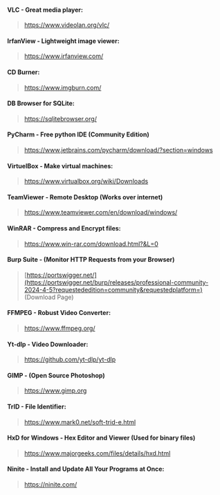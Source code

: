 #### VLC - Great media player:
>https://www.videolan.org/vlc/


#### IrfanView - Lightweight image viewer:
>https://www.irfanview.com/


#### CD Burner:
>https://www.imgburn.com/


#### DB Browser for SQLite:
>https://sqlitebrowser.org/


#### PyCharm - Free python IDE (Community Edition)
>https://www.jetbrains.com/pycharm/download/?section=windows


#### VirtuelBox - Make virtual machines:
>https://www.virtualbox.org/wiki/Downloads


#### TeamViewer - Remote Desktop (Works over internet)
>https://www.teamviewer.com/en/download/windows/


#### WinRAR - Compress and Encrypt files:
>https://www.win-rar.com/download.html?&L=0


#### Burp Suite - (Monitor HTTP Requests from your Browser)
>[https://portswigger.net/](https://portswigger.net/burp/releases/professional-community-2024-4-5?requestededition=community&requestedplatform=) (Download Page)


#### FFMPEG - Robust Video Converter:
>https://www.ffmpeg.org/


#### Yt-dlp - Video Downloader:
>https://github.com/yt-dlp/yt-dlp


#### GIMP - (Open Source Photoshop)
>https://www.gimp.org


#### TrID - File Identifier:
>https://www.mark0.net/soft-trid-e.html


#### HxD for Windows - Hex Editor and Viewer (Used for binary files)
>https://www.majorgeeks.com/files/details/hxd.html


#### Ninite - Install and Update All Your Programs at Once:
>https://ninite.com/
